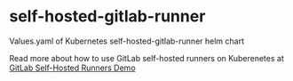 # self-hosted-gitlab-runner
Values.yaml of Kubernetes self-hosted-gitlab-runner helm chart

Read more about how to use GitLab self-hosted runners on Kuberenetes at [GitLab Self-Hosted Runners Demo](https://www.rokpoto.com/gitlab-self-hosted-runners-demo/)
